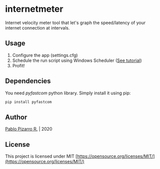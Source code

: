 # internetmeter

Internet velocity meter tool that let's graph the speed/latency of your internet connection at intervals.

## Usage

1. Configure the app (settings.cfg)
2. Schedule the run script using Windows Scheduler ([See tutorial](https://datatofish.com/python-script-windows-scheduler/))
3. Profit!

## Dependencies

You need *pyfastcom* python library. Simply install it using pip:

```bash
pip install pyfastcom
```

## Author

[Pablo Pizarro R.](https://ppizarror.com) | 2020

## License

This project is licensed under MIT [https://opensource.org/licenses/MIT/](https://opensource.org/licenses/MIT/)
